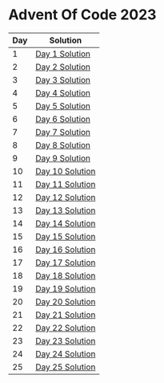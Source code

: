 # Advent Of Code 2023

| Day | Solution |
|-----|----------|
| 1   | [Day 1 Solution](https://github.com/lvainio/Advent-Of-Code-2023/tree/main/day1) |
| 2   | [Day 2 Solution](https://github.com/lvainio/Advent-Of-Code-2023/tree/main/day2) |
| 3 | [Day 3 Solution]() |
| 4   | [Day 4 Solution]() |
| 5   | [Day 5 Solution]() |
| 6   | [Day 6 Solution]() |
| 7   | [Day 7 Solution]() |
| 8   | [Day 8 Solution]() |
| 9   | [Day 9 Solution]() |
| 10  | [Day 10 Solution]() |
| 11  | [Day 11 Solution]() |
| 12  | [Day 12 Solution]() |
| 13  | [Day 13 Solution]() |
| 14  | [Day 14 Solution]() |
| 15  | [Day 15 Solution]() |
| 16  | [Day 16 Solution]() |
| 17  | [Day 17 Solution]() |
| 18  | [Day 18 Solution]() |
| 19  | [Day 19 Solution]() |
| 20  | [Day 20 Solution]() |
| 21  | [Day 21 Solution]() |
| 22  | [Day 22 Solution]() |
| 23  | [Day 23 Solution]() |
| 24  | [Day 24 Solution]() |
| 25  | [Day 25 Solution]() |
